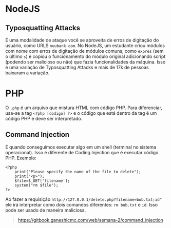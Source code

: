 # NodeJS

## Typosquatting Attacks
É uma modalidade de ataque você se aproveita de erros de digitação do usuário, como URLS `nuubank.com`. No NodeJS, um estudante criou módulos com nome com erros de digitação de módulos comuns, como `expres` (sem o último `s`) e copiou o funcionamento do módulo original adicionando script (podendo ser malicioso ou não) que fazia funcionalidades da máquina. Isso é uma variação de Typosquatting Attacks e mais de 17k de pessoas baixaram a variação.

# PHP
O `.php` é um arquivo que mistura HTML com código PHP. Para diferenciar, usa-se a tag `<?php [codigo] ?>` e o código que está dentro da tag é um código PHP e deve ser interpretado.

## Command Injection
É quando conseguimos executar algo em um shell (terminal no sistema operacional). Isso é diferente de Coding Injection que é executar código PHP. Exemplo:
```
<?php
    print("Please specify the name of the file to delete");
    print("<p>");
    $file=$_GET['filename'];
    system("rm $file");
?>
```
Ao fazer a requisição `http://127.0.0.1/delete.php?filename=bob.txt;id"` ele irá interpretar como dois comandos diferentes: `rm bob.txt` e `id`. Isso pode ser usado de maneira maliciosa.
> https://gitbook.ganeshicmc.com/web/semana-2/command_injection

